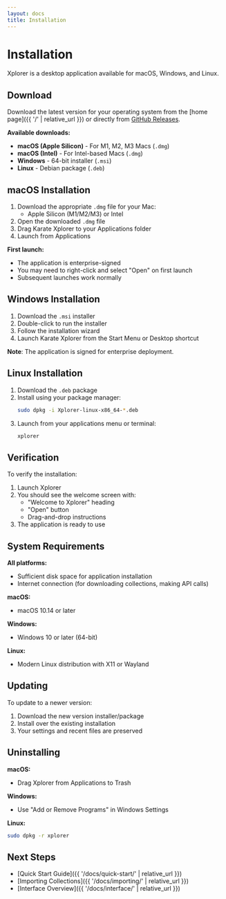 ```yaml
---
layout: docs
title: Installation
---
```


# Installation

Xplorer is a desktop application available for macOS, Windows, and Linux.

## Download

Download the latest version for your operating system from the [home page]({{ '/' | relative_url }}) or directly from [GitHub Releases](https://github.com/karatelabs/xplorer/releases).

**Available downloads:**
- **macOS (Apple Silicon)** - For M1, M2, M3 Macs (`.dmg`)
- **macOS (Intel)** - For Intel-based Macs (`.dmg`)
- **Windows** - 64-bit installer (`.msi`)
- **Linux** - Debian package (`.deb`)

## macOS Installation

1. Download the appropriate `.dmg` file for your Mac:
   - Apple Silicon (M1/M2/M3) or Intel
2. Open the downloaded `.dmg` file
3. Drag Karate Xplorer to your Applications folder
4. Launch from Applications

**First launch:**
- The application is enterprise-signed
- You may need to right-click and select "Open" on first launch
- Subsequent launches work normally

## Windows Installation

1. Download the `.msi` installer
2. Double-click to run the installer
3. Follow the installation wizard
4. Launch Karate Xplorer from the Start Menu or Desktop shortcut

**Note**: The application is signed for enterprise deployment.

## Linux Installation

1. Download the `.deb` package
2. Install using your package manager:
   ```bash
   sudo dpkg -i Xplorer-linux-x86_64-*.deb
   ```
3. Launch from your applications menu or terminal:
   ```bash
   xplorer
   ```

## Verification

To verify the installation:

1. Launch Xplorer
2. You should see the welcome screen with:
   - "Welcome to Xplorer" heading
   - "Open" button
   - Drag-and-drop instructions
3. The application is ready to use

## System Requirements

**All platforms:**
- Sufficient disk space for application installation
- Internet connection (for downloading collections, making API calls)

**macOS:**
- macOS 10.14 or later

**Windows:**
- Windows 10 or later (64-bit)

**Linux:**
- Modern Linux distribution with X11 or Wayland

## Updating

To update to a newer version:

1. Download the new version installer/package
2. Install over the existing installation
3. Your settings and recent files are preserved

## Uninstalling

**macOS:**
- Drag Xplorer from Applications to Trash

**Windows:**
- Use "Add or Remove Programs" in Windows Settings

**Linux:**
```bash
sudo dpkg -r xplorer
```

## Next Steps

- [Quick Start Guide]({{ '/docs/quick-start/' | relative_url }})
- [Importing Collections]({{ '/docs/importing/' | relative_url }})
- [Interface Overview]({{ '/docs/interface/' | relative_url }})

